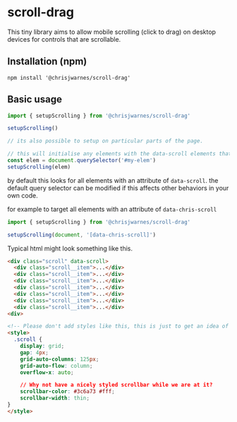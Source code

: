 # scroll-drag
This tiny library aims to allow mobile scrolling (click to drag) on desktop devices for controls that are scrollable.

## Installation (npm)
```
npm install '@chrisjwarnes/scroll-drag'
```
## Basic usage

```javascript
import { setupScrolling } from '@chrisjwarnes/scroll-drag'

setupScrolling()

// its also possible to setup on particular parts of the page.

// this will initialise any elements with the data-scroll elements that are children of the 'elem' node.
const elem = document.querySelector('#my-elem')
setupScrolling(elem)
```

by default this looks for all elements with an attribute of `data-scroll`. the default query selector can be modified if this affects other behaviors in your own code.

for example to target all elements with an attribute of `data-chris-scroll`

```javascript
import { setupScrolling } from '@chrisjwarnes/scroll-drag'

setupScrolling(document, '[data-chris-scroll]')
```

Typical html might look something like this.

```html
<div class="scroll" data-scroll>
  <div class="scroll__item">...</div>
  <div class="scroll__item">...</div>
  <div class="scroll__item">...</div>
  <div class="scroll__item">...</div>
  <div class="scroll__item">...</div>
  <div class="scroll__item">...</div>
  <div class="scroll__item">...</div>
<div>

<!-- Please don't add styles like this, this is just to get an idea of how to make this work with styling. -->
<style>
  .scroll {
    display: grid;
    gap: 4px;
    grid-auto-columns: 125px;
    grid-auto-flow: column;
    overflow-x: auto;

    // Why not have a nicely styled scrollbar while we are at it?
    scrollbar-color: #3c6a73 #fff;
    scrollbar-width: thin;
}
</style>
```
